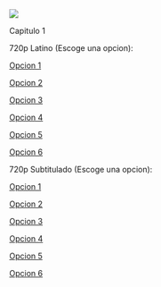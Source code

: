 <img src="https://image.tmdb.org/t/p/w780/10PrhMvQnTyZSPJ5j2ftBpvtmx1.jpg">

Capitulo 1

720p Latino (Escoge una opcion):

<a href="https://openload.co/f/N-5r_nHfbdQ/7h3Pvr63.1x01.m720p.Lat.mkv.mp4">Opcion 1</a>

<a href="https://streamango.com/f/edstopklcnmfkcqa/7h3Pvr63_1x01_m720p_Lat_mkv_mp4">Opcion 2</a>

<a href="http://gamovideo.com/0egkpomknohb">Opcion 3</a>

<a href="http://powvideo.net/qdc06uya82rb">Opcion 4</a>

<a href="https://vidoza.net/xgng2zwt5vgq.html">Opcion 5</a>

<a href="https://www.flashx.tv/3k1uwfbjkkyx.html">Opcion 6</a>

720p Subtitulado (Escoge una opcion):

<a href="https://openload.co/f/CbENcFue2zQ/7h3Pvr63.S01E01.m720p.Vose.mkv.mp4">Opcion 1</a>

<a href="https://streamango.com/f/kcqbrroalafsolkc/7h3Pvr63_S01E01_m720p_Vose_mkv_mp4">Opcion 2</a>

<a href="http://gamovideo.com/c9ripwwiq6n8">Opcion 3</a>

<a href="http://powvideo.net/v0r93uiruoh7">Opcion 4</a>

<a href="https://vidoza.net/w2bpot20n5jh.html">Opcion 5</a>

<a href="https://www.flashx.tv/vz1afut469wq.html">Opcion 6</a>
